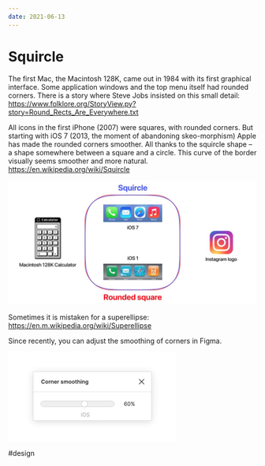 ```yaml
---
date: 2021-06-13
---
```


# Squircle

The first Mac, the Macintosh 128K, came out in 1984 with its first graphical interface. Some application windows and the top menu itself had rounded corners. There is a story where Steve Jobs insisted on this small detail:  
https://www.folklore.org/StoryView.py?story=Round_Rects_Are_Everywhere.txt

All icons in the first iPhone (2007) were squares, with rounded corners. But starting with iOS 7 (2013, the moment of abandoning skeo-morphism) Apple has made the rounded corners smoother. All thanks to the squircle shape – a shape somewhere between a square and a circle.
This curve of the border visually seems smoother and more natural.  
https://en.wikipedia.org/wiki/Squircle

![Squircle](squircle.jpeg "Squircle")

Sometimes it is mistaken for a superellipse:  
https://en.m.wikipedia.org/wiki/Superellipse

Since recently, you can adjust the smoothing of corners in Figma.

<img src="squircle_figma.jpg" width="341" height="180" alt="Figma Corner Smoothing">

#design
